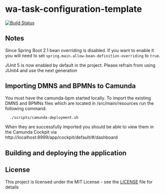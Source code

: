 # wa-task-configuration-template

[![Build Status](https://travis-ci.org/hmcts/wa-task-configuration-template.svg?branch=master)](https://travis-ci.org/hmcts/wa-task-configuration-template)

## Notes

Since Spring Boot 2.1 bean overriding is disabled. If you want to enable it you will need to set `spring.main.allow-bean-definition-overriding` to `true`.

JUnit 5 is now enabled by default in the project. Please refrain from using JUnit4 and use the next generation

## Importing DMNS and BPMNs to Camunda
You must have the camunda-bpm started locally. 
To import the existing DMNS and BPMNs files which are located in /src/main/resources
run the following command:

```bash
  ./scripts/camunda-deployment.sh
```
When they are successfully imported you should be able to view them in the Camunda Cockpit
via http://localhost:8999/app/cockpit/default/#/dashboard

## Building and deploying the application


## License

This project is licensed under the MIT License - see the [LICENSE](LICENSE) file for details

